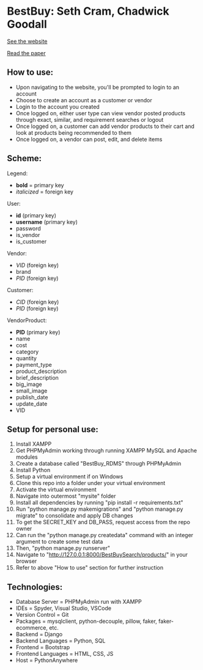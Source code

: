# BestBuy: Seth Cram, Chadwick Goodall

[See the website](https://sethcram.pythonanywhere.com/BestBuySearch/login/)

[Read the paper](https://github.com/SethCram/Best-Buy-Search-Project/files/9863187/CS360_Final_Report.pdf)

## **How to use:**
- Upon navigating to the website, you'll be prompted to login to an account
- Choose to create an account as a customer or vendor
- Login to the account you created
- Once logged on, either user type can view vendor posted products through exact, similar, and requirement searches or logout 
- Once logged on, a customer can add vendor products to their cart and look at products being recommended to them
- Once logged on, a vendor can post, edit, and delete items

## **Scheme:**

Legend: 
- **bold** = primary key
- *italicized* = foreign key

User:
- **id** (primary key)
- **username** (primary key)
- password
- is_vendor
- is_customer

Vendor:
- *VID* (foreign key)
- brand
- *PID* (foreign key)

Customer:
- *CID* (foreign key)
- *PID* (foreign key)

VendorProduct:
- **PID** (primary key)
- name
- cost
- category
- quantity
- payment_type
- product_description
- brief_description
- big_image
- small_image
- publish_date
- update_date
- VID

## **Setup for personal use:**
1. Install XAMPP
2. Get PHPMyAdmin working through running XAMPP MySQL and Apache modules
3. Create a database called "BestBuy_RDMS" through PHPMyAdmin
4. Install Python
5. Setup a virtual environment if on Windows
6. Clone this repo into a folder under your virtual environment
7. Activate the virtual environment
8. Navigate into outermost "mysite" folder
9. Install all dependencies by running "pip install -r requirements.txt"
10. Run "python manage.py makemigrations" and "python manage.py migrate" to consolidate and apply DB changes 
11. To get the SECRET_KEY and DB_PASS, request access from the repo owner
12. Can run the "python manage.py createdata" command with an integer argument to create some test data
13. Then, "python manage.py runserver"
14. Navigate to "http://127.0.0.1:8000/BestBuySearch/products/" in your browser
15. Refer to above "How to use" section for further instruction

## **Technologies:**
- Database Server = PHPMyAdmin run with XAMPP
- IDEs = Spyder, Visual Studio, VSCode
- Version Control = Git
- Packages = mysqlclient, python-decouple, pillow, faker, faker-ecommerce, etc.
- Backend = Django
- Backend Languages = Python, SQL 
- Frontend = Bootstrap
- Frontend Languages = HTML, CSS, JS
- Host = PythonAnywhere
